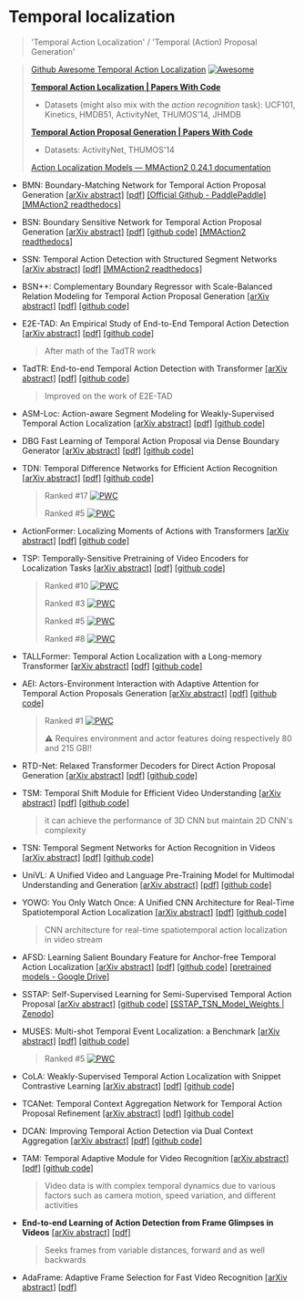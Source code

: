 Temporal localization
===

> 'Temporal Action Localization' / 'Temporal (Action) Proposal Generation'

> [Github Awesome Temporal Action Localization](https://github.com/Alvin-Zeng/Awesome-Temporal-Action-Localization) [![Awesome](https://cdn.rawgit.com/sindresorhus/awesome/d7305f38d29fed78fa85652e3a63e154dd8e8829/media/badge.svg)](https://github.com/Alvin-Zeng/Awesome-Temporal-Action-Localization)
>
> **[Temporal Action Localization | Papers With Code](https://paperswithcode.com/task/action-recognition)**
> * Datasets (might also mix with the _action recognition_ task): UCF101, Kinetics, HMDB51, ActivityNet, THUMOS'14, JHMDB
>
> **[Temporal Action Proposal Generation | Papers With Code](https://paperswithcode.com/task/temporal-action-proposal-generation)**
> * Datasets: ActivityNet, THUMOS'14
>
> [Action Localization Models — MMAction2 0.24.1 documentation](https://mmaction2.readthedocs.io/en/latest/localization_models.html)

* BMN: Boundary-Matching Network for Temporal Action Proposal Generation [[arXiv abstract]](https://arxiv.org/abs/1907.09702) [[pdf]](1907.09702)
[[Official Github - PaddlePaddle]](https://github.com/PaddlePaddle/models/tree/develop/PaddleCV/video/models/bmn) [[MMAction2 readthedocs]](https://mmaction2.readthedocs.io/en/latest/localization_models.html#bmn)

* BSN: Boundary Sensitive Network for Temporal Action Proposal Generation [[arXiv abstract]](https://arxiv.org/abs/1806.02964) [[pdf]](1806.02964) [[github code]](https://github.com/wzmsltw/BSN-boundary-sensitive-network.pytorch) [[MMAction2 readthedocs]](https://mmaction2.readthedocs.io/en/latest/localization_models.html#bsn)

* SSN: Temporal Action Detection with Structured Segment Networks [[arXiv abstract]](https://arxiv.org/abs/1704.06228) [[pdf]](1704.06228) [[MMAction2 readthedocs]](https://mmaction2.readthedocs.io/en/latest/localization_models.html#ssn)

* BSN++: Complementary Boundary Regressor with Scale-Balanced Relation Modeling for Temporal Action Proposal Generation [[arXiv abstract]](https://arxiv.org/abs/2009.07641) [[pdf]](2009.07641) [[github code]](https://github.com/xxcheng0708/BSNPlusPlus-boundary-sensitive-network)

* E2E-TAD: An Empirical Study of End-to-End Temporal Action Detection [[arXiv abstract]](https://arxiv.org/abs/2204.02932) [[pdf]](2204.02932) [[github code]](https://github.com/xlliu7/E2E-TAD)
  > After math of the TadTR work

* TadTR: End-to-end Temporal Action Detection with Transformer [[arXiv abstract]](https://arxiv.org/abs/2106.10271) [[pdf]](2106.10271) [[github code]](https://github.com/xlliu7/TadTR)
  > Improved on the work of E2E-TAD

* ASM-Loc: Action-aware Segment Modeling for Weakly-Supervised Temporal Action Localization [[arXiv abstract]](https://arxiv.org/abs/2203.15187) [[pdf]](2203.15187) [[github code]](https://github.com/boheumd/asm-loc)

* DBG Fast Learning of Temporal Action Proposal via Dense Boundary Generator [[arXiv abstract]](https://arxiv.org/abs/1911.04127) [[pdf]](1911.04127) [[github code]](https://github.com/Tencent/ActionDetection-DBG)

* TDN: Temporal Difference Networks for Efficient Action Recognition [[arXiv abstract]](https://arxiv.org/abs/2012.10071) [[pdf]](2012.10071) [[github code]](https://github.com/MCG-NJU/TDN)
  > Ranked #17 [![PWC](https://img.shields.io/endpoint.svg?url=https://paperswithcode.com/badge/tdn-temporal-difference-networks-for/action-recognition-in-videos-on-something)](https://paperswithcode.com/sota/action-recognition-in-videos-on-something?p=tdn-temporal-difference-networks-for)
  >
  > Ranked #5 [![PWC](https://img.shields.io/endpoint.svg?url=https://paperswithcode.com/badge/tdn-temporal-difference-networks-for/action-recognition-in-videos-on-something-1)](https://paperswithcode.com/sota/action-recognition-in-videos-on-something-1?p=tdn-temporal-difference-networks-for)

* ActionFormer: Localizing Moments of Actions with Transformers [[arXiv abstract]](https://arxiv.org/abs/2202.07925) [[pdf]](2202.07925) [[github code]](https://github.com/happyharrycn/actionformer_release)

* TSP: Temporally-Sensitive Pretraining of Video Encoders for Localization Tasks [[arXiv abstract]](https://arxiv.org/abs/2011.11479) [[pdf]](2011.11479) [[github code]](https://github.com/HumamAlwassel/TSP)
  > Ranked #10 [![PWC](https://img.shields.io/endpoint.svg?url=https://paperswithcode.com/badge/tsp-temporally-sensitive-pretraining-of-video/temporal-action-localization-on-activitynet)](https://paperswithcode.com/sota/temporal-action-localization-on-activitynet?p=tsp-temporally-sensitive-pretraining-of-video)
  >
  > Ranked #3 [![PWC](https://img.shields.io/endpoint.svg?url=https://paperswithcode.com/badge/tsp-temporally-sensitive-pretraining-of-video/temporal-action-proposal-generation-on)](https://paperswithcode.com/sota/temporal-action-proposal-generation-on?p=tsp-temporally-sensitive-pretraining-of-video)
  >
  > Ranked #5 [![PWC](https://img.shields.io/endpoint.svg?url=https://paperswithcode.com/badge/tsp-temporally-sensitive-pretraining-of-video/dense-video-captioning-on-activitynet)](https://paperswithcode.com/sota/dense-video-captioning-on-activitynet?p=tsp-temporally-sensitive-pretraining-of-video)
  >
  > Ranked #8 [![PWC](https://img.shields.io/endpoint.svg?url=https://paperswithcode.com/badge/tsp-temporally-sensitive-pretraining-of-video/temporal-action-localization-on-thumos14)](https://paperswithcode.com/sota/temporal-action-localization-on-thumos14?p=tsp-temporally-sensitive-pretraining-of-video)

* TALLFormer: Temporal Action Localization with a Long-memory Transformer [[arXiv abstract]](https://arxiv.org/abs/2204.01680) [[pdf]](2204.01680) [[github code]](https://github.com/klauscc/tallformer)

* AEI: Actors-Environment Interaction with Adaptive Attention for Temporal Action Proposals Generation [[arXiv abstract]](https://arxiv.org/abs/2110.11474) [[pdf]](2110.11474) [[github code]](https://github.com/vhvkhoa/tapg-agentenvinteration)
  > Ranked #1 [![PWC](https://img.shields.io/endpoint.svg?url=https://paperswithcode.com/badge/aei-actors-environment-interaction-with/temporal-action-proposal-generation-on)](https://paperswithcode.com/sota/temporal-action-proposal-generation-on?p=aei-actors-environment-interaction-with)
  >
  > ⚠️ Requires environment and actor features doing respectively 80 and 215 GB!!

* RTD-Net: Relaxed Transformer Decoders for Direct Action Proposal Generation [[arXiv abstract]](https://arxiv.org/abs/2102.01894) [[pdf]](2102.01894) [[github code]](https://github.com/MCG-NJU/RTD-Action)

* TSM: Temporal Shift Module for Efficient Video Understanding [[arXiv abstract]](https://arxiv.org/abs/1811.08383) [[pdf]](1811.08383) [[github code]](https://github.com/mit-han-lab/temporal-shift-module)
  > it can achieve the performance of 3D CNN but maintain 2D CNN's complexity

* TSN: Temporal Segment Networks for Action Recognition in Videos [[arXiv abstract]](https://arxiv.org/abs/1705.02953) [[pdf]](1705.02953) [[github code]](https://github.com/yjxiong/temporal-segment-networks)

* UniVL: A Unified Video and Language Pre-Training Model for Multimodal Understanding and Generation [[arXiv abstract]](https://arxiv.org/abs/2002.06353) [[pdf]](2002.06353) [[github code]](https://github.com/microsoft/UniVL)

* YOWO: You Only Watch Once: A Unified CNN Architecture for Real-Time Spatiotemporal Action Localization [[arXiv abstract]](https://arxiv.org/abs/1911.06644) [[pdf]](1911.06644) [[github code]](https://github.com/wei-tim/YOWO)
  > CNN architecture for real-time spatiotemporal action localization in video stream

* AFSD: Learning Salient Boundary Feature for Anchor-free Temporal Action Localization [[arXiv abstract]](https://arxiv.org/abs/2103.13137) [[pdf]](2103.13137) [[github code]](https://github.com/TencentYoutuResearch/ActionDetection-AFSD)
[[pretrained models - Google Drive]](https://drive.google.com/drive/folders/1IG51-hMHVsmYpRb_53C85ISkpiAHfeVg)

* SSTAP: Self-Supervised Learning for Semi-Supervised Temporal Action Proposal
[[arXiv abstract]](https://arxiv.org/abs/2104.03214) [[github code]](https://github.com/wangxiang1230/SSTAP)
[[SSTAP_TSN_Model_Weights | Zenodo]](https://zenodo.org/record/5036065#.Yv4HxuxBweb)

* MUSES: Multi-shot Temporal Event Localization: a Benchmark [[arXiv abstract]](https://arxiv.org/abs/2012.09434) [[pdf]](2012.09434) [[github code]](https://github.com/xlliu7/MUSES)
  > Ranked #5 [![PWC](https://img.shields.io/endpoint.svg?url=https://paperswithcode.com/badge/multi-shot-temporal-event-localization-a/temporal-action-localization-on-thumos14)](https://paperswithcode.com/sota/temporal-action-localization-on-thumos14?p=multi-shot-temporal-event-localization-a)

* CoLA: Weakly-Supervised Temporal Action Localization with Snippet Contrastive Learning [[arXiv abstract]](https://arxiv.org/abs/2103.16392) [[pdf]](2103.16392) [[github code]](https://github.com/zhang-can/CoLA)

* TCANet: Temporal Context Aggregation Network for Temporal Action Proposal Refinement [[arXiv abstract]](https://arxiv.org/abs/2103.13141) [[pdf]](2103.13141) [[github code]](https://github.com/qinzhi-0110/Temporal-Context-Aggregation-Network-Pytorch)

* DCAN: Improving Temporal Action Detection via Dual Context Aggregation [[arXiv abstract]](https://arxiv.org/abs/2112.03612) [[pdf]](2112.03612) [[github code]](https://github.com/cg1177/DCAN)

* TAM: Temporal Adaptive Module for Video Recognition [[arXiv abstract]](https://arxiv.org/abs/2005.06803) [[pdf]](2005.06803) [[github code]](https://github.com/liu-zhy/temporal-adaptive-module)
  > Video data is with complex temporal dynamics due to various factors such as camera motion, speed variation, and different activities

* **End-to-end Learning of Action Detection from Frame Glimpses in Videos** [[arXiv abstract]](https://arxiv.org/abs/1511.06984) [[pdf]](1511.06984)
  > Seeks frames from variable distances, forward and as well backwards

* AdaFrame: Adaptive Frame Selection for Fast Video Recognition [[arXiv abstract]](https://arxiv.org/abs/1811.12432) [[pdf]](1811.12432)